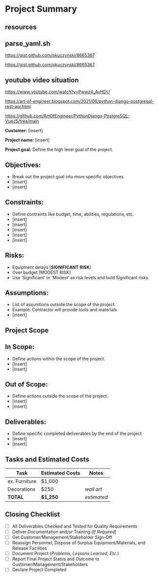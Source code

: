 # Project Summary

## resources

## parse_yaml.sh

https://gist.github.com/pkuczynski/8665367

https://gist.github.com/pkuczynski/8665367

## youtube video situation

https://www.youtube.com/watch?v=Pwwz4_AvHDU

https://art-of-engineer.blogspot.com/2021/06/python-django-postgresql-rest-api.html

https://github.com/ArtOfEngineer/PythonDjango-PostgreSQL-VueJS/tree/main


**Customer:** [insert]

**Project name:** [insert]

**Project goal:** Define the high level goal of the project.

## Objectives:

- Break out the project goal into more specific objectives
- [insert]
- [insert]

## Constraints:

- Define contraints like budget, time, abilities, regulations, etc.
- [insert]
- [insert]
- [insert]
- [insert]
- [insert]

## Risks:

- Equipment delays [**SIGNIFICANT RISK**]
- Over budget [MODEST RISK]
- Use ‘Significant’ or ‘Modest’ as risk levels and bold Significant risks.

## Assumptions:

- List of assumtions outside the scope of the project.
- Example: Contractor will provide tools and materials
- [insert]

## Project Scope

## In Scope:

- Define actions within the scope of the project.
- [insert]
- [insert]

## Out of Scope:

- Define actions outside the scope of the project.
- [insert]
- [insert]

## Deliverables:

- Define specific completed deliverables by the end of the project.
- [insert]
- [insert]

## Tasks and Estimated Costs

| Task | Estimated Costs | Notes |
|------|-----------------|-------|
|ex. Furniture|$1,000| |
|Decorations|$250|*wall art*|
|**TOTAL**|**$1,250**|*estimated*|


## Closing Checklist

- [ ]  All Deliverables Checked and Tested for Quality Requirements
- [ ]  Deliver Documentation and/or Training (*If Required*)
- [ ]  Get Customer/Management/Stakeholder Sign-Off
- [ ]  Reassign Personnel, Dispose of Surplus Equipment/Materials, and Release Facilities
- [ ]  Document Project (*Problems, Lessons Learned, Etc.*)
- [ ]  Report Final Project Status and Outcome to Customer/Management/Stakeholders
- [ ]  Declare Project Completed
